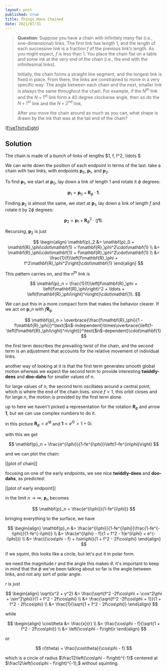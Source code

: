 ```yaml
---
layout: post
published: true
title: Things Have Chained
date: 2021/07/31
---
```


>**Question**: Suppose you have a chain with infinitely many flat (i.e., one-dimensional) links. The first link has length $1,$ and the length of each successive link is a fraction $f$ of the previous link’s length. As you might expect, $f$ is less than $1.$ You place the chain flat on a table and some ink at the very end of the chain (i.e., the end with the infinitesimal links).
>
>Initially, the chain forms a straight line segment, and the longest link is fixed in place. From there, the links are constrained to move in a very specific way: The angle between each chain and the next, smaller link is always the same throughout the chain. For example, if the $N^\text{th}$ link and the $N+1^\text{st}$ link form a $40$ degree clockwise angle, then so do the $N+1^\text{st}$ link and the $N+2^\text{nd}$ link.
>
>After you move the chain around as much as you can, what shape is drawn by the ink that was at the tail end of the chain? 

<!--more-->

([FiveThirtyEight](URL))

## Solution

The chain is made of a bunch of links of lengths $1, f, f^2, \ldots $

We can write down the position of each endpoint in terms of the last. take a chain with two links, with endpoints $\mathbf{p}_0,$ $\mathbf{p}_1,$ and $\mathbf{p}_2.$ 

To find $\mathbf{p}_1,$ we start at $\mathbf{p}_0,$ lay down a link of length $1$ and rotate it $\phi$ degrees: 

$$
\mathbf{p}_1 = \mathbf{p}_0 + \mathbf{R}_\phi\cdot \mathbf{1}.
$$

Finding $\mathbf{p}_2$ is almost the same, we start at $\mathbf{p}_1,$ lay down a link of length $f$ and rotate it by $2\phi$ degrees:  

$$
\mathbf{p}_2 = \mathbf{p}_1 + \mathbf{R}_\phi^2\cdot \left(f\mathbf{1}\right).
$$

Recursing, $\mathbf{p}_2$ is just

$$
\begin{align}
\mathbf{p}_2 &= \mathbf{p}_0 + \mathbf{R}_\phi\cdot\mathbf{1} + f\mathbf{R}_\phi^2\cdot\mathbf{1} \\
&= \mathbf{R}_\phi\cdot\mathbf{1} + f\mathbf{R}_\phi^2\cdot\mathbf{1} \\
&= \frac{1}{f}\left[f\mathbf{R}_\phi + f^2\mathbf{R}_\phi^2\right]\cdot\mathbf{1}
\end{align}
$$

This pattern carries on, and the $n^\text{th}$ link is

$$
\mathbf{p}_n =  \frac{1}{f}\left[f\mathbf{R}_\phi + \left(f\mathbf{R}_\phi\right)^2 + \ldots + \left(f\mathbf{R}_\phi\right)^n\right]\cdot\mathbf{1}.
$$

We can put this in a more compact form that makes the behavior clearer. If we act on $\mathbf{p}\_n$ with $f\mathbf{R}_\phi$ 
<!-- and subtract it from $\mathbf{p}_n,$ we get: -->

$$
\mathbf{p}_n = \overbrace{\frac{f\mathbf{R}_\phi}{1 - f\mathbf{R}_\phi}}^\text{$n$-independent}\times\overbrace{\left(1-\left(f\mathbf{R}_\phi\right)^n\right)}^\text{$n$-dependent}\cdot\mathbf{1}
$$

the first term describes the prevailing twist of the chain, and the second term is an adjustment that accounts for the relative movement of individual links. 

another way of looking at it is that the first term generates smooth global motion whereas we expect the second term to provide interesting **twiddly-dees** and **doo-dahs** for smaller values of $n.$

for large values of $n,$ the second term oscillates around a central point, which is where the end of the chain lives. since $f < 1,$ this orbit closes and for large $n,$ the motion is provided by the first term alone.

up to here we haven't picked a representation for the rotation $\mathbf{R}_\phi$ and arrow $\mathbf{1},$ but we can use complex numbers to do it.

in this picture $\mathbf{R}_\phi = e^{i\phi}$ and $\mathbf{1} = e^{i0} = 1 + 0i.$

with this we get

$$
\mathbf{p}_n = \frac{e^{i\phi}}{1-fe^{i\phi}}\left(1-fe^{in\phi}\right)
$$

and we can plot the chain:

[[plot of chain]]

focusing on one of the early endpoints, we see nice **twiddly-dees** and **doo-dahs**, as predicted:

[[plot of early endpoint]]

in the limit $n\rightarrow \infty,$ $\mathbf{p}_n$ becomes 

$$
\mathbf{p}_n = \frac{e^{i\phi}}{1-fe^{i\phi}}
$$

bringing everything to the surface, we have

$$
\begin{align}
\mathbf{p}_n &= \frac{e^{i\phi}}{1-fe^{i\phi}}\frac{1-fe^{-i\phi}}{1-fe^{-i\phi}} \\
&= \frac{e^{i\phi} - f}{1 + f^2 - f(e^{i\phi} + e^{-i\phi})} \\
&= \frac{(\cos\phi - f) + i\sin\phi}{1 + f^2 - 2f\cos\phi}
\end{align}
$$

if we squint, this looks like a circle, but let's put it in polar form.

we need the magnitude $r$ and the angle this makes $\theta.$ it's important to keep in mind that the $\phi$ we've been talking about so far is the angle between links, and not any sort of polar angle.

$r$ is just

$$
\begin{align}
\sqrt{x^2 + y^2} &= \frac{\sqrt{f^2 -2f\cos\phi + \cos^2\phi + \sin^2\phi}}{1 + f^2 - 2f\cos\phi} \\
&= \frac{\sqrt{f^2 -2f\cos\phi + 1}}{1 + f^2 - 2f\cos\phi} \\
&= \frac{1}{\sqrt{1 + f^2 - 2f\cos\phi}}
\end{align}
$$

while 

$$
\begin{align}
\cos\theta &= \frac{x}{r} \\
&= \frac{\cos\phi - f}{\sqrt{1 + f^2 - 2f\cos\phi}} \\
&= \left(\cos\phi - f\right)r
\end{align}
$$

or

$$ r(\theta) = \frac{\cos\theta}{\cos\phi - f} $$

which is a circle of radius $\frac12\left(\cos\phi - f\right)^{-1}$ centered at $\frac12\left(\cos\phi - f\right)^{-1},$ without squinting. 

<br>

